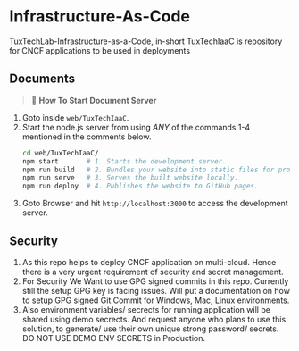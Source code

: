 # Infrastructure-As-Code

TuxTechLab-Infrastructure-as-a-Code, in-short TuxTechIaaC is repository for CNCF applications to be used in deployments


## Documents

> 🌟 **How To Start Document Server**

1. Goto inside `web/TuxTechIaaC`.
2. Start the node.js server from using *ANY* of the commands 1-4 mentioned in the comments below.
    ```bash
    cd web/TuxTechIaaC/
    npm start       # 1. Starts the development server.
    npm run build   # 2. Bundles your website into static files for production.
    npm run serve   # 3. Serves the built website locally.
    npm run deploy  # 4. Publishes the website to GitHub pages.
    ```
3. Goto  Browser and hit `http://localhost:3000` to access the development server.


## Security

1. As this repo helps to deploy CNCF application on multi-cloud. Hence there is a very urgent requirement of security and secret management.
2. For Security We Want to use GPG signed commits in this repo. Currently still the setup GPG key is facing issues. Will put a documentation on how to setup GPG signed Git Commit for Windows, Mac, Linux environments.
3. Also environment variables/ secrects for running application will be shared using demo secrects. And request anyone who plans to use this solution, to generate/ use their own unique strong password/ secrets. DO NOT USE DEMO ENV SECRETS in Production.